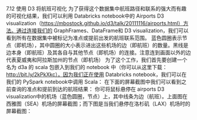 
7.12 使用 D3 将航班可视化
为了获得这个数据集中航班路径和联系的强大而有趣的可视化结果，我们可以利用 Databricks notebook中的 Airports D3 visualization（https://mbostock.github.io/d3/talk/20111116/airports.html）方法。通过连接我们的 GraphFrames、DataFrame和 D3 visualization，我们可以看到所有在数据集中被标记为准点或提前出发的航班联系范围。
蓝色圆圈表示节点（即机场），其中圆圈的大小表示进出这些机场的边（即航班）的数量。黑线是边本身（即航班）及其各自与其他节点（即机场）的连接。注意连到画面以外的边代表夏威夷和阿拉斯加州的节点（即机场）
为了这个工作，我们首先要创建一个名为 d3a 的 scala 包嵌入到我们的 notebook 中（你可以从这里下载：http://bit.ly/2kPkXkc）。因为我们正在使用 Databricks notebook，我们可以在我们的 PySpark notebook中调用 Scala：
在下面的屏幕截图中我们可以看到之前查询的准点和提前到达的航班结果：
你可将鼠标悬停在 airports D3 visualization中的机场（蓝色圆圈，节点）上，其中线条为边（航班）。上面图在西雅图（SEA）机场的屏幕截图；而下图是当我们悬停在洛杉矶（LAX）机场时的屏幕截图：

